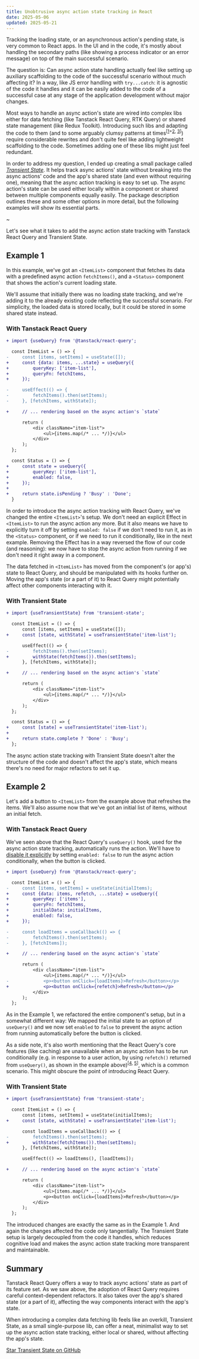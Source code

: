 ```yaml
---
title: Unobtrusive async action state tracking in React
date: 2025-05-06
updated: 2025-05-21
---
```


Tracking the loading state, or an asynchronous action's pending state, is very common to React apps. In the UI and in the code, it's mostly about handling the secondary paths (like showing a process indicator or an error message) on top of the main successful scenario.

The question is: Can async action state handling actually feel like setting up auxiliary scaffolding to the code of the successful scenario without much affecting it? In a way, like JS error handling with `try...catch`: it is agnostic of the code it handles and it can be easily added to the code of a successful case at any stage of the application development without major changes.

Most ways to handle an async action's state are wired into complex libs either for data fetching (like Tanstack React Query, RTK Query) or shared state management (like Redux Toolkit). Introducing such libs and adapting the code to them (and to some arguably clumsy patterns at times<sup>[[1](https://tanstack.com/query/latest/docs/framework/react/guides/disabling-queries)+[2](https://github.com/TanStack/query/discussions/5820#discussioncomment-9016843), [3](https://redux-toolkit.js.org/api/createAsyncThunk)]</sup>) require considerable rewrites and don't quite feel like adding lightweight scaffolding to the code. Sometimes adding one of these libs might just feel redundant.

In order to address my question, I ended up creating a small package called [*Transient State*](https://github.com/axtk/transient-state). It helps track async actions' state without breaking into the async actions' code and the app's shared state (and even without requiring one), meaning that the async action tracking is easy to set up. The async action's state can be used either locally within a component or shared between multiple components equally easily. The package description outlines these and some other options in more detail, but the following examples will show its essential parts.

~

Let's see what it takes to add the async action state tracking with Tanstack React Query and Transient State.

## Example 1

In this example, we've got an `<ItemList>` component that fetches its data with a predefined async action `fetchItems()`, and a `<Status>` component that shows the action's current loading state.

We'll assume that initially there was no loading state tracking, and we're adding it to the already existing code reflecting the successful scenario. For simplicity, the loaded data is stored locally, but it could be stored in some shared state instead.

### With Tanstack React Query

```diff
+ import {useQuery} from '@tanstack/react-query';

  const ItemList = () => {
-     const [items, setItems] = useState([]);
+     const {data: items, ...state} = useQuery({
+         queryKey: ['item-list'],
+         queryFn: fetchItems,
+     });

-     useEffect(() => {
-         fetchItems().then(setItems);
-     }, [fetchItems, withState]);

+     // ... rendering based on the async action's `state`

      return (
          <div className="item-list">
              <ul>{items.map(/* ... */)}</ul>
          </div>
      );
  };

  const Status = () => {
+     const state = useQuery({
+         queryKey: ['item-list'],
+         enabled: false,
+     });
+
+     return state.isPending ? 'Busy' : 'Done';
  }
```

In order to introduce the async action tracking with React Query, we've changed the entire `<ItemList>`'s setup. We don't need an explicit Effect in `<ItemList>` to run the async action any more. But it also means we have to explicitly turn it off by setting `enabled: false` if we don't need to run it, as in the `<Status>` component, or if we need to run it conditionally, like in the next example. Removing the Effect has in a way reversed the flow of our code (and reasoning): we now have to stop the async action from running if we don't need it right away in a component.

The data fetched in `<ItemList>` has moved from the component's (or app's) state to React Query, and should be manipulated with its hooks further on. Moving the app's state (or a part of it) to React Query might potentially affect other components interacting with it.

### With Transient State

```diff
+ import {useTransientState} from 'transient-state';

  const ItemList = () => {
      const [items, setItems] = useState([]);
+     const [state, withState] = useTransientState('item-list');

      useEffect(() => {
-         fetchItems().then(setItems);
+         withState(fetchItems()).then(setItems);
      }, [fetchItems, withState]);

+     // ... rendering based on the async action's `state`

      return (
          <div className="item-list">
              <ul>{items.map(/* ... */)}</ul>
          </div>
      );
  };

  const Status = () => {
+     const [state] = useTransientState('item-list');
+
+     return state.complete ? 'Done' : 'Busy';
  };
```

The async action state tracking with Transient State doesn't alter the structure of the code and doesn't affect the app's state, which means there's no need for major refactors to set it up.

## Example 2

Let's add a button to `<ItemList>` from the example above that refreshes the items. We'll also assume now that we've got an initial list of items, without an initial fetch.

### With Tanstack React Query

We've seen above that the React Query's `useQuery()` hook, used for the async action state tracking, automatically runs the action. We'll have to [disable it explicitly](https://tanstack.com/query/latest/docs/framework/react/guides/disabling-queries) by setting `enabled: false` to run the async action conditionally, when the button is clicked.

```diff
+ import {useQuery} from '@tanstack/react-query';

  const ItemList = () => {
-     const [items, setItems] = useState(initialItems);
+     const {data: items, refetch, ...state} = useQuery({
+         queryKey: ['items'],
+         queryFn: fetchItems,
+         initialData: initialItems,
+         enabled: false,
+     });

-     const loadItems = useCallback(() => {
-         fetchItems().then(setItems);
-     }, [fetchItems]);

+     // ... rendering based on the async action's `state`

      return (
          <div className="item-list">
              <ul>{items.map(/* ... */)}</ul>
-             <p><button onClick={loadItems}>Refresh</button></p>
+             <p><button onClick={refetch}>Refresh</button></p>
          </div>
      );
  };
```

As in the Example 1, we refactored the entire component's setup, but in a somewhat different way: We mapped the initial state to an option of `useQuery()` and we now set `enabled` to `false` to prevent the async action from running automatically before the button is clicked.

As a side note, it's also worth mentioning that the React Query's core features (like caching) are unavailable when an async action has to be run conditionally (e.g. in response to a user action, by using `refetch()` returned from `useQuery()`, as shown in the example above)<sup>[[4](https://tanstack.com/query/latest/docs/framework/react/guides/disabling-queries), [5](https://github.com/TanStack/query/discussions/5820#discussioncomment-9016843)]</sup>, which is a common scenario. This might obscure the point of introducing React Query.

### With Transient State

```diff
+ import {useTransientState} from 'transient-state';

  const ItemList = () => {
      const [items, setItems] = useState(initialItems);
+     const [state, withState] = useTransientState('item-list');

      const loadItems = useCallback(() => {
-         fetchItems().then(setItems);
+         withState(fetchItems()).then(setItems);
      }, [fetchItems, withState]);

      useEffect(() => loadItems(), [loadItems]);

+     // ... rendering based on the async action's `state`

      return (
          <div className="item-list">
              <ul>{items.map(/* ... */)}</ul>
              <p><button onClick={loadItems}>Refresh</button></p>
          </div>
      );
  };
```

The introduced changes are exactly the same as in the Example 1. And again the changes affected the code only tangentially. The Transient State setup is largely decoupled from the code it handles, which reduces cognitive load and makes the async action state tracking more transparent and maintainable.

## Summary

Tanstack React Query offers a way to track async actions' state as part of its feature set. As we saw above, the adoption of React Query requires careful context-dependent refactors. It also takes over the app's shared state (or a part of it), affecting the way components interact with the app's state.

When introducing a complex data fetching lib feels like an overkill, Transient State, as a small single-purpose lib, can offer a neat, minimalist way to set up the async action state tracking, either local or shared, without affecting the app's state.

<a href="https://github.com/axtk/transient-state" class="star-button">Star Transient State on GitHub</a>
